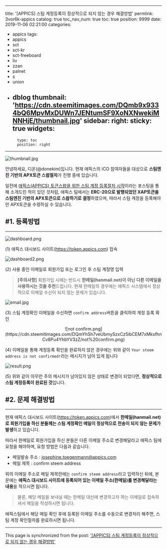 
---
title: '[APPICS] 스팀 계정등록이 정상적으로 되지 않는 경우 해결방법'
permlink: 3vor6k-appics
catalog: true
toc_nav_num: true
toc: true
position: 9999
date: 2019-11-06 02:21:00
categories:
- appics
tags:
- appics
- sct
- sct-kr
- sct-freeboard
- liv
- zzan
- palnet
- s
- union
- dblog
thumbnail: 'https://cdn.steemitimages.com/DQmb9x9334bQ6MpvMxDUWn7JENtumSF9XoNXNwekiMNNHjE/thumbnail.jpg'
sidebar:
    right:
        sticky: true
widgets:
    -
        type: toc
        position: right
---


![thumbnail.jpg](https://cdn.steemitimages.com/DQmb9x9334bQ6MpvMxDUWn7JENtumSF9XoNXNwekiMNNHjE/thumbnail.jpg)

안녕하세요, 디온(@donekim)입니다. 현재 애픽스의 ICO 참여자들을 대상으로 **스팀엔진 기반의 APX토큰 스왑절차**가 진행 중에 있습니다. 

일전에 [애픽스(APPICS) 토큰스왑을 위한 스팀 계정 등록절차 시작](https://www.steemcoinpan.com/sct/@donekim/x25sc-appics)이라는 포스팅을 통해 소개드린 적이 있던 것처럼, 애픽스 팀에서는 **ERC-20으로 발행되었던 XAP토큰을 스팀엔진 기반의 APX토큰으로 스왑하기로 결정**하였으며, 따라서 스팀 계정을 등록해야만 APX토큰을 수령하실 수 있습니다.

## #1. 등록방법
---

![dashboard.png](https://cdn.steemitimages.com/DQmRCnV1KTvuX6or6m6UfBjyMXXGcnBn14mQw2LXKUFw4DM/dashboard.png)

(1) 애픽스 대시보드 사이트(https://token.appics.com) 접속

![dashboard2.png](https://cdn.steemitimages.com/DQmXspMo1Rtr4ZDFFMVWc2LKhhDYmH75vmfZbSXTeUnfx7m/dashboard2.png)

(2) 사용 중인 이메일로 회원가입 또는 로그인 후 스팀 계정명 입력

> **[주의사항]** 회원가입 시에는 반드시 **한메일(hanmail.net)이 아닌 다른 이메일을 사용하시는 것을 추천**드립니다. 현재 한메일의 경우에는 애픽스 시스템에서 정상적으로 이메일 수신이 되지 않는 문제가 있습니다.

![email.jpg](https://cdn.steemitimages.com/DQmWVFjbXd1xJikZyNXQD18uKCG4MiM1KCfWWLKefh45eYC/email.jpg)

(3) 스팀 계정확인 이메일을 수신하면 `confirm address`버튼을 클릭하여 계정 등록 확인

<center>![not confirm.png](https://cdn.steemitimages.com/DQmYhSh7veUbmySzxCz5ibCEM7xMksfhnCv8Pu4YhbYV3zZ/not%20confirm.png)</center>

(4) 이메일을 통해 계정등록 확인을 완료하지 않은 경우에는 위와 같이 `Your steem address is not confirmed!`라는 메시지가 남아 있게 됩니다

![result.png](https://cdn.steemitimages.com/DQmdi6Pym8B1QxtsqGQpormXheTZhKztCiV1g37eqZgJ7bd/result.png)

(5) 위와 같이 아무런 주의 메시지가 남아있지 않은 상태로 변경이 되었다면, **정상적으로 스팀 계정등록이 완료된 것**입니다.

## #2. 문제 해결방법
---

현재 애픽스 대시보드 사이트(https://token.appics.com)에서 **한메일(hanmail.net)로 회원가입을 하신 분들께는 스팀 계정확인 메일이 정상적으로 전송이 되지 않는 문제가 발생**하고 있습니다. 

따라서 한메일로 회원가입을 하신 분들은 다른 이메일 주소로 변경해달라고 애픽스 팀에 요청을 해야하며, 요청 방법은 다음과 같습니다.

- 메일발송 주소 : josephine.toegenmann@appics.com
- 메일 제목 : confirm steem address

위의 이메일 주소로 메일 제목란에는 `confirm steem address`라고 입력하신 뒤에, 본문에는 **애픽스 대시보드 사이트에 등록되어 있는 이메일 주소(한메일)를 변경해달라는 내용**을 적으시면 됩니다. 

> 물론, 해당 메일을 보내실 때는 한메일 대신에 변경하고자 하는 이메일로 접속하셔서 메일을 작성하시면 됩니다.

애픽스팀에서 해당 메일 확인 후에 등록된 이메일 주소를 수동으로 변경처리 해주면, 스팀 계정 확인절차를 완료하시면 됩니다.

- - -

This page is synchronized from the post: ['[APPICS] 스팀 계정등록이 정상적으로 되지 않는 경우 해결방법'](https://steemit.com/@donekim/3vor6k-appics)
